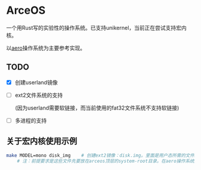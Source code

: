 # ArceOS

一个用Rust写的实验性的操作系统。已支持unikernel，当前正在尝试支持宏内核。

以[aero](https://github.com/Andy-Python-Programmer/aero)操作系统为主要参考实现。

## TODO

- [x] 创建userland镜像

- [ ] ext2文件系统的支持

  (因为userland需要软链接，而当前使用的fat32文件系统不支持软链接)

- [ ] 多进程的支持

## 关于宏内核使用示例

```sh
make MODEL=mono disk_img	# 创建ext2镜像：disk.img。里面是用户态所需的文件。
	# 注：前提要求是这些文件先要放在arceos顶层的system-root目录。在aero操作系统里执行`./aero.py --sysroot`可以得到system-root目录。
```

